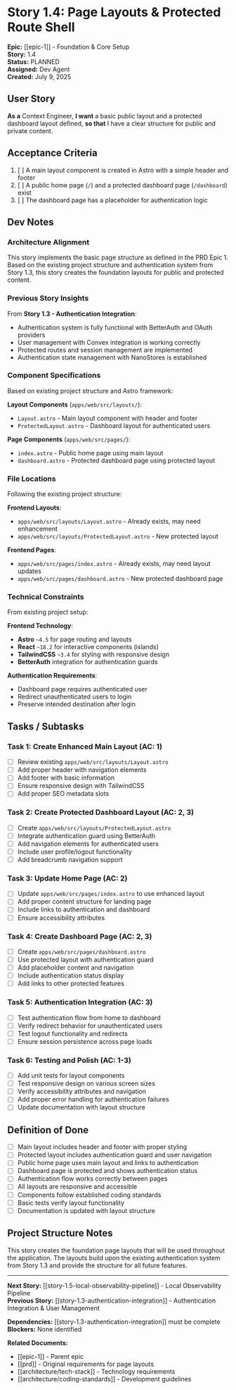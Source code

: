 # Story 1.4: Page Layouts & Protected Route Shell

**Epic:** [[epic-1]] - Foundation & Core Setup  
**Story:** 1.4  
**Status:** PLANNED  
**Assigned:** Dev Agent  
**Created:** July 9, 2025  

## User Story

**As a** Context Engineer, **I want** a basic public layout and a protected dashboard layout defined, **so that** I have a clear structure for public and private content.

## Acceptance Criteria

1. [ ] A main layout component is created in Astro with a simple header and footer
2. [ ] A public home page (`/`) and a protected dashboard page (`/dashboard`) exist
3. [ ] The dashboard page has a placeholder for authentication logic

## Dev Notes

### Architecture Alignment
This story implements the basic page structure as defined in the PRD Epic 1. Based on the existing project structure and authentication system from Story 1.3, this story creates the foundation layouts for public and protected content.

### Previous Story Insights
From **Story 1.3 - Authentication Integration**:
- Authentication system is fully functional with BetterAuth and OAuth providers
- User management with Convex integration is working correctly
- Protected routes and session management are implemented
- Authentication state management with NanoStores is established

### Component Specifications
Based on existing project structure and Astro framework:

**Layout Components** (`apps/web/src/layouts/`):
- `Layout.astro` - Main layout component with header and footer
- `ProtectedLayout.astro` - Dashboard layout for authenticated users

**Page Components** (`apps/web/src/pages/`):
- `index.astro` - Public home page using main layout
- `dashboard.astro` - Protected dashboard page using protected layout

### File Locations
Following the existing project structure:

**Frontend Layouts**: 
- `apps/web/src/layouts/Layout.astro` - Already exists, may need enhancement
- `apps/web/src/layouts/ProtectedLayout.astro` - New protected layout

**Frontend Pages**:
- `apps/web/src/pages/index.astro` - Already exists, may need layout updates
- `apps/web/src/pages/dashboard.astro` - New protected dashboard page

### Technical Constraints
From existing project setup:

**Frontend Technology**:
- **Astro** `~4.5` for page routing and layouts
- **React** `~18.2` for interactive components (islands)
- **TailwindCSS** `~3.4` for styling with responsive design
- **BetterAuth** integration for authentication guards

**Authentication Requirements**:
- Dashboard page requires authenticated user
- Redirect unauthenticated users to login
- Preserve intended destination after login

## Tasks / Subtasks

### Task 1: Create Enhanced Main Layout (AC: 1)
- [ ] Review existing `apps/web/src/layouts/Layout.astro`
- [ ] Add proper header with navigation elements
- [ ] Add footer with basic information
- [ ] Ensure responsive design with TailwindCSS
- [ ] Add proper SEO metadata slots

### Task 2: Create Protected Dashboard Layout (AC: 2, 3)
- [ ] Create `apps/web/src/layouts/ProtectedLayout.astro`
- [ ] Integrate authentication guard using BetterAuth
- [ ] Add navigation elements for authenticated users
- [ ] Include user profile/logout functionality
- [ ] Add breadcrumb navigation support

### Task 3: Update Home Page (AC: 2)
- [ ] Update `apps/web/src/pages/index.astro` to use enhanced layout
- [ ] Add proper content structure for landing page
- [ ] Include links to authentication and dashboard
- [ ] Ensure accessibility attributes

### Task 4: Create Dashboard Page (AC: 2, 3)
- [ ] Create `apps/web/src/pages/dashboard.astro`
- [ ] Use protected layout with authentication guard
- [ ] Add placeholder content and navigation
- [ ] Include authentication status display
- [ ] Add links to other protected features

### Task 5: Authentication Integration (AC: 3)
- [ ] Test authentication flow from home to dashboard
- [ ] Verify redirect behavior for unauthenticated users
- [ ] Test logout functionality and redirects
- [ ] Ensure session persistence across page loads

### Task 6: Testing and Polish (AC: 1-3)
- [ ] Add unit tests for layout components
- [ ] Test responsive design on various screen sizes
- [ ] Verify accessibility attributes and navigation
- [ ] Add proper error handling for authentication failures
- [ ] Update documentation with layout structure

## Definition of Done

- [ ] Main layout includes header and footer with proper styling
- [ ] Protected layout includes authentication guard and user navigation
- [ ] Public home page uses main layout and links to authentication
- [ ] Dashboard page is protected and shows authentication status
- [ ] Authentication flow works correctly between pages
- [ ] All layouts are responsive and accessible
- [ ] Components follow established coding standards
- [ ] Basic tests verify layout functionality
- [ ] Documentation is updated with layout structure

## Project Structure Notes

This story creates the foundation page layouts that will be used throughout the application. The layouts build upon the existing authentication system from Story 1.3 and provide the structure for all future features.

---

**Next Story:** [[story-1.5-local-observability-pipeline]] - Local Observability Pipeline  
**Previous Story:** [[story-1.3-authentication-integration]] - Authentication Integration & User Management  

**Dependencies:** [[story-1.3-authentication-integration]] must be complete  
**Blockers:** None identified  

**Related Documents:**
* [[epic-1]] - Parent epic
* [[prd]] - Original requirements for page layouts
* [[architecture/tech-stack]] - Technology requirements
* [[architecture/coding-standards]] - Development guidelines